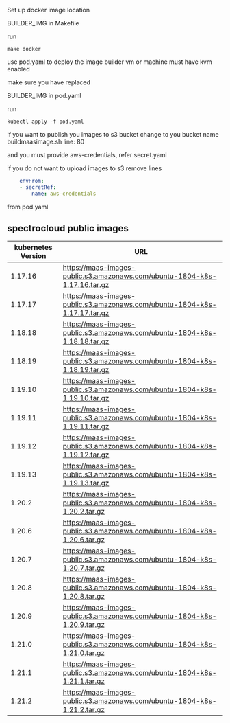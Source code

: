 Set up docker image location

BUILDER_IMG in Makefile

run
```
make docker
```

use pod.yaml to deploy the image builder
vm or machine must have kvm enabled

make sure you have replaced 

BUILDER_IMG in pod.yaml

run
```shell
kubectl apply -f pod.yaml
```

if you want to publish you images to s3 bucket 
change to you bucket name buildmaasimage.sh line: 80

and you must provide aws-credentials, refer secret.yaml


if you do not want to upload images to s3
remove lines

```yaml
    envFrom:
    - secretRef:
        name: aws-credentials
```

from pod.yaml


## spectrocloud public images 
| kubernetes Version | URL                                                                        |
|--------------------|----------------------------------------------------------------------------|
| 1.17.16            | https://maas-images-public.s3.amazonaws.com/ubuntu-1804-k8s-1.17.16.tar.gz |
| 1.17.17            | https://maas-images-public.s3.amazonaws.com/ubuntu-1804-k8s-1.17.17.tar.gz |
| 1.18.18            | https://maas-images-public.s3.amazonaws.com/ubuntu-1804-k8s-1.18.18.tar.gz |
| 1.18.19            | https://maas-images-public.s3.amazonaws.com/ubuntu-1804-k8s-1.18.19.tar.gz |
| 1.19.10            | https://maas-images-public.s3.amazonaws.com/ubuntu-1804-k8s-1.19.10.tar.gz |
| 1.19.11            | https://maas-images-public.s3.amazonaws.com/ubuntu-1804-k8s-1.19.11.tar.gz |
| 1.19.12            | https://maas-images-public.s3.amazonaws.com/ubuntu-1804-k8s-1.19.12.tar.gz |
| 1.19.13            | https://maas-images-public.s3.amazonaws.com/ubuntu-1804-k8s-1.19.13.tar.gz |
| 1.20.2             | https://maas-images-public.s3.amazonaws.com/ubuntu-1804-k8s-1.20.2.tar.gz  |
| 1.20.6             | https://maas-images-public.s3.amazonaws.com/ubuntu-1804-k8s-1.20.6.tar.gz  |
| 1.20.7             | https://maas-images-public.s3.amazonaws.com/ubuntu-1804-k8s-1.20.7.tar.gz  |
| 1.20.8             | https://maas-images-public.s3.amazonaws.com/ubuntu-1804-k8s-1.20.8.tar.gz  |
| 1.20.9             | https://maas-images-public.s3.amazonaws.com/ubuntu-1804-k8s-1.20.9.tar.gz  |
| 1.21.0             | https://maas-images-public.s3.amazonaws.com/ubuntu-1804-k8s-1.21.0.tar.gz  |
| 1.21.1             | https://maas-images-public.s3.amazonaws.com/ubuntu-1804-k8s-1.21.1.tar.gz  |
| 1.21.2             | https://maas-images-public.s3.amazonaws.com/ubuntu-1804-k8s-1.21.2.tar.gz  |


